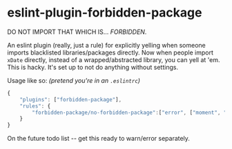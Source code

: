 # eslint-plugin-forbidden-package
DO NOT IMPORT THAT WHICH IS... *FORBIDDEN*.

An eslint plugin (really, just a rule) for explicitly yelling when someone imports blacklisted libraries/packages directly. Now when people import `xDate` directly, instead of a wrapped/abstracted library, you can yell at 'em. This is hacky. It's set up to not do anything without settings.

Usage like so: *(pretend you're in an `.eslintrc`)*

```javascript
{
	"plugins": ["forbidden-package"],
	"rules": {
		"forbidden-package/no-forbidden-package":["error", ["moment", "immutable", "xDate", "styled-components"]]
	}
}
```

On the future todo list -- get this ready to warn/error separately.
